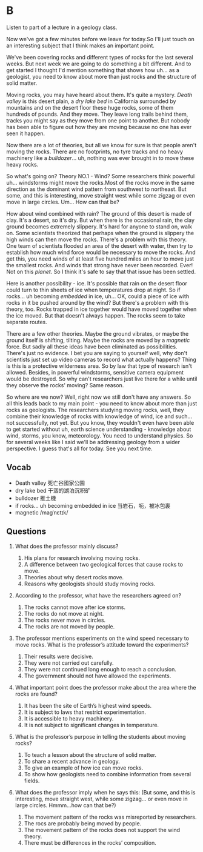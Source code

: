 # B

Listen to part of a lecture in a geology class.

Now we've got a few minutes before we leave for today.So I'll just touch on an interesting subject that I think makes an important point.

We've been covering rocks and different types of rocks for the last several weeks. But next week we are going to do something a bit different. And to get started I thought I'd mention something that shows how uh... as a geologist, you need to know about more than just rocks and the structure of solid matter.

Moving rocks, you may have heard about them. It's quite a mystery. *Death valley* is this desert plain, a *dry lake bed* in California surrounded by mountains and on the desert floor these huge rocks, some of them hundreds of pounds. And they move. They leave long trails behind them, tracks you might say as they move from one point to another. But nobody has been able to figure out how they are moving because no one has ever seen it happen.

Now there are a lot of theories, but all we know for sure is that people aren't moving the rocks. There are no footprints, no tyre tracks and no heavy machinery like a *bulldozer*... uh, nothing was ever brought in to move these heavy rocks.

So what's going on? Theory NO.1 - Wind? Some researchers think powerful uh... windstorms might move the rocks.Most of the rocks move in the same direction as the dominant wind pattern from southwest to northeast. But some, and this is interesting, move straight west while some zigzag or even move in large circles. Um... How can that be?

How about wind combined with rain? The ground of this desert is made of clay. It's a desert, so it's dry. But when there is the occasional rain, the clay ground becomes extremely slippery. It's hard for anyone to stand on, walk on. Some scientists theorized that perhaps when the ground is slippery the high winds can then move the rocks. There's a problem with this theory. One team of scientists flooded an area of the desert with water, then try to establish how much wind force would be necessary to move the rocks. And get this, you need winds of at least five hundred miles an hour to move just the smallest rocks. And winds that strong have never been recorded. Ever! Not on this *planet*. So I think it's safe to say that that issue has been settled.

Here is another possibility - ice. It's possible that rain on the desert floor could turn to thin sheets of ice when temperatures drop at night. So if rocks... uh becoming *embedded* in ice, uh... OK, could a piece of ice with rocks in it be pushed around by the wind? But there's a problem with this theory, too. Rocks trapped in ice together would have moved together when the ice moved. But that doesn't always happen. The rocks seem to take separate routes.

There are a few other theories. Maybe the ground vibrates, or maybe the ground itself is shifting, tilting. Maybe the rocks are moved by a *magnetic* force. But sadly all these ideas have been eliminated as possibilities. There's just no evidence. I bet you are saying to yourself well, why don't scientists just set up video cameras to record what actually happens? Thing is this is a protective wilderness area. So by law that type of research isn't allowed. Besides, in powerful windstorms, sensitive camera equipment would be destroyed. So why can't researchers just live there for a while until they observe the rocks' moving? Same reason.

So where are we now? Well, right now we still don't have any answers. So all this leads back to my main point - you need to know about more than just rocks as geologists. The researchers studying moving rocks, well, they combine their knowledge of rocks with knowledge of wind, ice and such... not successfully, not yet. But you know, they wouldn't even have been able to get started without uh, earth science understanding - knowledge about wind, storms, you know, meteorology. You need to understand physics. So for several weeks like I said we'll be addressing geology from a wider perspective. I guess that's all for today. See you next time.

## Vocab
- Death valley 死亡谷國家公園
- dry lake bed 干涸的湖泊沉积矿
- bulldozer 推土機
- if rocks... uh becoming embedded in ice 当岩石，呃，被冰包裹
- magnetic /maɡˈnɛtɪk/ 

## Questions

1. What does the professor mainly discuss? 
	1. His plans for research involving moving rocks.
	1. A difference between two geological forces that cause rocks to move.
	1. Theories about why desert rocks move.
	1. Reasons why geologists should study moving rocks.

2. According to the professor, what have the researchers agreed on? 
	1. The rocks cannot move after ice storms.
	1. The rocks do not move at night.
	1. The rocks never move in circles.
	1. The rocks are not moved by people.

3. The professor mentions experiments on the wind speed necessary to move rocks. What is the professor’s attitude toward the experiments? 
	1. Their results were decisive.
	1. They were not carried out carefully.
	1. They were not continued long enough to reach a conclusion.
	1. The government should not have allowed the experiments.

4. What important point does the professor make about the area where the rocks are found? 
	1. It has been the site of Earth’s highest wind speeds.
	1. It is subject to laws that restrict experimentation.
	1. It is accessible to heavy machinery.
	1. It is not subject to significant changes in temperature.

5. What is the professor’s purpose in telling the students about moving rocks? 
	1. To teach a lesson about the structure of solid matter.
	1. To share a recent advance in geology.
	1. To give an example of how ice can move rocks.
	1. To show how geologists need to combine information from several fields.

6. What does the professor imply when he says this: (But some, and this is interesting, move straight west, while some zigzag... or even move in large circles. Hmmm...how can that be?)
	1. The movement pattern of the rocks was misreported by researchers.
	1. The rocs are probably being moved by people.
	1. The movement pattern of the rocks does not support the wind theory.
	1. There must be differences in the rocks’ composition.
